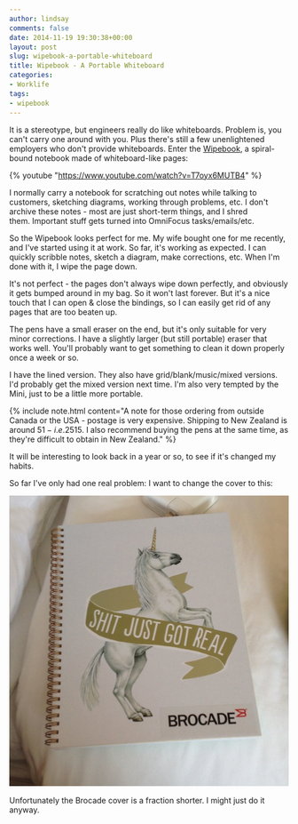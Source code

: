 ```yaml
---
author: lindsay
comments: false
date: 2014-11-19 19:30:38+00:00
layout: post
slug: wipebook-a-portable-whiteboard
title: Wipebook - A Portable Whiteboard
categories:
- Worklife
tags:
- wipebook
---
```


It is a stereotype, but engineers really do like whiteboards. Problem is, you can't carry one around with you. Plus there's still a few unenlightened employers who don't provide whiteboards. Enter the [Wipebook](http://www.wipebook.com), a spiral-bound notebook made of whiteboard-like pages:

{% youtube "https://www.youtube.com/watch?v=T7oyx6MUTB4" %}

I normally carry a notebook for scratching out notes while talking to customers, sketching diagrams, working through problems, etc. I don't archive these notes - most are just short-term things, and I shred them. Important stuff gets turned into OmniFocus tasks/emails/etc.

So the Wipebook looks perfect for me. My wife bought one for me recently, and I've started using it at work. So far, it's working as expected. I can quickly scribble notes, sketch a diagram, make corrections, etc. When I'm done with it, I wipe the page down.

It's not perfect - the pages don't always wipe down perfectly, and obviously it gets bumped around in my bag. So it won't last forever. But it's a nice touch that I can open & close the bindings, so I can easily get rid of any pages that are too beaten up.

The pens have a small eraser on the end, but it's only suitable for very minor corrections. I have a slightly larger (but still portable) eraser that works well. You'll probably want to get something to clean it down properly once a week or so.

I have the lined version. They also have grid/blank/music/mixed versions. I'd probably get the mixed version next time. I'm also very tempted by the Mini, just to be a little more portable.

{% include note.html content="A note for those ordering from outside Canada or the USA - postage is very expensive. Shipping to New Zealand is around $51 - i.e. 25% more than the price of the book plus a pack of pens. [YouShop](https://www.nzpost.co.nz/tools/youshop), a re-mailer service, brought the shipping cost down to ~$15. I also recommend buying the pens at the same time, as they're difficult to obtain in New Zealand." %}


It will be interesting to look back in a year or so, to see if it's changed my habits.

So far I've only had one real problem: I want to change the cover to this:

[![Brocade Unicorn Book](/assets/2014/09/Brocade-Unicorn-Book.jpg)](/assets/2014/09/Brocade-Unicorn-Book.jpg)

Unfortunately the Brocade cover is a fraction shorter. I might just do it anyway.
